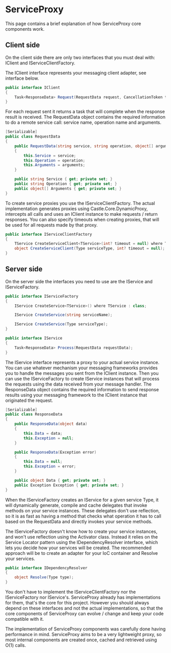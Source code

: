 ServiceProxy
============

This page contains a brief explanation of how ServiceProxy core components work.

## Client side

On the client side there are only two interfaces that you must deal with: IClient and IServiceClientFactory.

The IClient interface represents your messaging client adapter, see interface below.

```c#
public interface IClient
{
    Task<ResponseData> Request(RequestData request, CancellationToken token);
}
```

For each request sent it returns a task that will complete when the response result is received. The RequestData object contains the required information to do a remote service call: service name, operation name and arguments.

```c#
[Serializable]
public class RequestData
{
    public RequestData(string service, string operation, object[] arguments)
    {
        this.Service = service;
        this.Operation = operation;
        this.Arguments = arguments;
    }

    public string Service { get; private set; }
    public string Operation { get; private set; }
    public object[] Arguments { get; private set; }
}
```

To create service proxies you use the IServiceClientFactory. The actual implementation generates proxies using Castle.Core.DynamicProxy, intercepts all calls and uses an IClient instance to make requests / return responses. You can also specify timeouts when creating proxies, that will be used for all requests made by that proxy.

```c#
public interface IServiceClientFactory
{
    TService CreateServiceClient<TService>(int? timeout = null) where TService : class;
    object CreateServiceClient(Type serviceType, int? timeout = null);
}
```

## Server side

On the server side the interfaces you need to use are the IService and IServiceFactory.

```c#
public interface IServiceFactory
{
    IService CreateService<TService>() where TService : class;

    IService CreateService(string serviceName);

    IService CreateService(Type serviceType);
}

public interface IService
{
    Task<ResponseData> Process(RequestData requestData);
}
```

The IService interface represents a proxy to your actual service instance. You can use whatever mechanism your messaging frameworks provides you to handle the messages you sent from the IClient instance. Then you can use the IServiceFactory to create IService instances that will process the requests using the data received from your message handler. The ResponseData object contains the required information to send response results using your messaging framework to the IClient instance that originated the request. 

```c#
[Serializable]
public class ResponseData
{
    public ResponseData(object data)
    {
        this.Data = data;
        this.Exception = null;
    }

    public ResponseData(Exception error)
    {
        this.Data = null;
        this.Exception = error;
    }

    public object Data { get; private set; }
    public Exception Exception { get; private set; }
}
```
When the IServiceFactory creates an IService for a given service Type, it will dynamically generate, compile and cache delegates that invoke methods on your service instances. These delegates don't use reflection, so it is as fast as having a method that checks what operation it has to call based on the RequestData and directly invokes your service methods.

The IServiceFactory doesn't know how to create your service instances, and won't use reflection using the Activator class. Instead it relies on the Service Locator pattern using the IDependencyResolver interface, which lets you decide how your services will be created. The recommended approach will be to create an adapter for your IoC container and Resolve your services.

```c#
public interface IDependencyResolver
{
    object Resolve(Type type);
}
```

You don't have to implement the IServiceClientFactory nor the IServiceFactory nor IService's. ServiceProxy already has implementations for them, that's the core for this project. However you should always depend on these interfaces and not the actual implementations, so that the core components of ServiceProxy can evolve / change and keep your code compatible with it.

The implementation of ServiceProxy components was carefully done having performance in mind. ServiceProxy aims to be a very lightweight proxy, so most internal components are created once, cached and retrieved using O(1) calls.